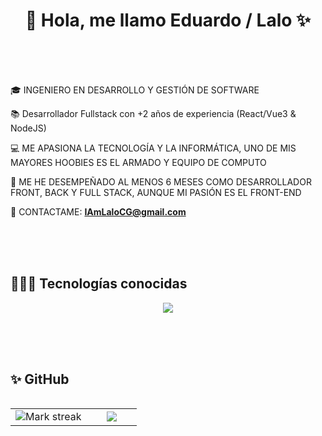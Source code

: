 <h1 align="center">👋 Hola, me llamo Eduardo / Lalo ✨ </h1> 

<br>
<br>
<br>

<p align="left">
🎓 INGENIERO EN DESARROLLO Y GESTIÓN DE SOFTWARE  

📚 Desarrollador Fullstack con +2 años de experiencia (React/Vue3 & NodeJS)  

💻 ME APASIONA LA TECNOLOGÍA Y LA INFORMÁTICA, UNO DE MIS MAYORES HOOBIES ES EL ARMADO Y EQUIPO DE COMPUTO 

📝 ME HE DESEMPEÑADO AL MENOS 6 MESES COMO DESARROLLADOR FRONT, BACK Y FULL STACK, AUNQUE MI PASIÓN ES EL FRONT-END

👀 CONTACTAME: **IAmLaloCG@gmail.com**
</p>

<br>
<br>
<br>

<h2> 👨🏻‍💻 Tecnologías conocidas </h2>

<p align="center">
  <a href="https://skillicons.dev">
    <img src="https://skillicons.dev/icons?i=vue,react,tailwind,nodejs,arduino,atom,bootstrap,c,cs,cpp,css,dotnet,figma,firebase,flask,gamemakerstudio,git,github,gitlab,html,ai,java,js,laravel,linkedin,mongodb,mysql,notion,npm,ps,php,pinia,postman,py,sass,sublime,sequelize,ts,ubuntu,visualstudio,vite,vscode&perline=14" />
  </a>
</p>

<br>
<br>
<br>

<h2>✨ GitHub </h2>
<p align="center">
<table align="left">
<tr border="none">
<td width="60%" align="center">
  <img  title="🔥 Get streak stats for your profile at git.io/streak-stats" alt="Mark streak" src="https://github-readme-streak-stats.herokuapp.com/?user=LaloG19&theme=dark&hide_border=false" /> 
</td>

<td width="40%" align="center">

  <img  align="center"  src="https://github-readme-stats.anuraghazra1.vercel.app/api/top-langs/?username=LaloG19&theme=dark&hide_border=false&no-bg=true&no-frame=true&langs_count=3"/>

  </td>
</tr>
</table>
</p>

